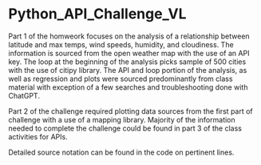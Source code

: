 # Python_API_Challenge_VL

Part 1 of the homweork focuses on the analysis of a relationship between latitude and max temps, wind speeds, humidity, and cloudiness. The information is sourced from the open weather map with the use of an API key. The loop at the beginning of the analysis picks sample of 500 cities with the use of citipy library. 
The API and loop portion of the analysis, as well as regression and plots were sourced predominantly from class material with exception of a few searches and troubleshooting done with ChatGPT. 

Part 2 of the challenge required plotting data sources from the first part of challenge with a use of a mapping library. Majority of the information needed to complete 
the challenge could be found in part 3 of the class activities for APIs. 

Detailed source notation can be found in the code on pertinent lines. 
